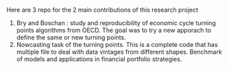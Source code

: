 Here are 3 repo for the 2 main contributions of this research project 

1. Bry and Boschan : study and reproducibility of economic cycle turning points algorithms from OECD. The goal was to try a new apporach to define the same or new turning points.
2. Nowcasting task of the turning points. This is a complete code that has multiple file to deal with data vintages from different shapes. Benchmark of models and applications in financial portfolio strategies.
